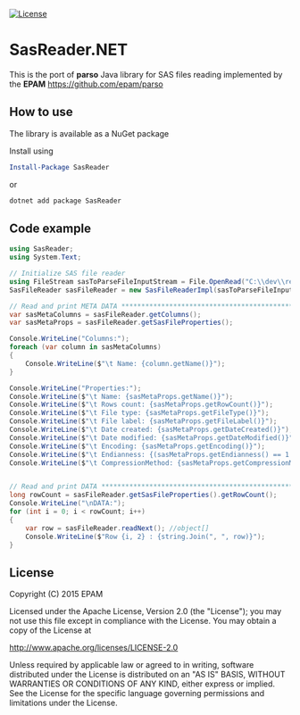 [![License](https://img.shields.io/badge/License-Apache%202.0-blue.svg)](https://opensource.org/licenses/Apache-2.0)

# SasReader.NET
This is the port of **parso** Java library for SAS files reading implemented by the **EPAM** https://github.com/epam/parso

## How to use
The library is available as a NuGet package

Install using
```powershell
Install-Package SasReader
```
or
```powershell
dotnet add package SasReader
```

## Code example
```csharp
using SasReader;
using System.Text;

// Initialize SAS file reader
using FileStream sasToParseFileInputStream = File.OpenRead("C:\\dev\\resources\\sas7bdat\\all_rand_normal.sas7bdat");
SasFileReader sasFileReader = new SasFileReaderImpl(sasToParseFileInputStream);

// Read and print META DATA ********************************************************************
var sasMetaColumns = sasFileReader.getColumns();
var sasMetaProps = sasFileReader.getSasFileProperties();

Console.WriteLine("Columns:");
foreach (var column in sasMetaColumns)
{
    Console.WriteLine($"\t Name: {column.getName()}");
}

Console.WriteLine("Properties:");
Console.WriteLine($"\t Name: {sasMetaProps.getName()}");
Console.WriteLine($"\t Rows count: {sasMetaProps.getRowCount()}");
Console.WriteLine($"\t File type: {sasMetaProps.getFileType()}");
Console.WriteLine($"\t File label: {sasMetaProps.getFileLabel()}");
Console.WriteLine($"\t Date created: {sasMetaProps.getDateCreated()}");
Console.WriteLine($"\t Date modified: {sasMetaProps.getDateModified()}");
Console.WriteLine($"\t Encoding: {sasMetaProps.getEncoding()}");
Console.WriteLine($"\t Endianness: {(sasMetaProps.getEndianness() == 1 ? "LITTLE_ENDIANNESS" : "BIG_ENDIANNESS")}");
Console.WriteLine($"\t CompressionMethod: {sasMetaProps.getCompressionMethod()}");


// Read and print DATA *************************************************************************
long rowCount = sasFileReader.getSasFileProperties().getRowCount();
Console.WriteLine("\nDATA:");
for (int i = 0; i < rowCount; i++)
{
    var row = sasFileReader.readNext(); //object[]
    Console.WriteLine($"Row {i, 2} : {string.Join(", ", row)}");
}
```
## License
 Copyright (C) 2015 EPAM

 Licensed under the Apache License, Version 2.0 (the "License");
 you may not use this file except in compliance with the License.
 You may obtain a copy of the License at
 
 http://www.apache.org/licenses/LICENSE-2.0
 
 Unless required by applicable law or agreed to in writing, software
 distributed under the License is distributed on an "AS IS" BASIS,
 WITHOUT WARRANTIES OR CONDITIONS OF ANY KIND, either express or implied.
 See the License for the specific language governing permissions and
 limitations under the License.
